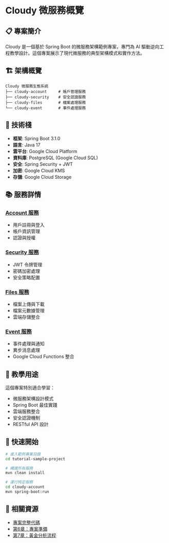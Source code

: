 # Cloudy 微服務概覽

## 📋 專案簡介

Cloudy 是一個基於 Spring Boot 的微服務架構範例專案，專門為 AI 驅動逆向工程教學設計。這個專案展示了現代微服務的典型架構模式和實作方法。

## 🏗️ 架構概覽

```
Cloudy 微服務生態系統
├── cloudy-account     # 帳戶管理服務
├── cloudy-security    # 安全認證服務  
├── cloudy-files       # 檔案處理服務
└── cloudy-event       # 事件處理服務
```

## 🔧 技術棧

- **框架**: Spring Boot 3.1.0
- **語言**: Java 17
- **雲平台**: Google Cloud Platform
- **資料庫**: PostgreSQL (Google Cloud SQL)
- **安全**: Spring Security + JWT
- **加密**: Google Cloud KMS
- **存儲**: Google Cloud Storage

## 📚 服務詳情

### [Account 服務](./cloudy-account)
- 用戶註冊與登入
- 帳戶資訊管理
- 認證與授權

### [Security 服務](./cloudy-security)
- JWT 令牌管理
- 密碼加密處理
- 安全策略配置

### [Files 服務](./cloudy-files)
- 檔案上傳與下載
- 檔案元數據管理
- 雲端存儲整合

### [Event 服務](./cloudy-event)
- 事件處理與通知
- 異步消息處理
- Google Cloud Functions 整合

## 🎯 教學用途

這個專案特別適合學習：
- 微服務架構設計模式
- Spring Boot 最佳實踐
- 雲端服務整合
- 安全認證機制
- RESTful API 設計

## 🚀 快速開始

```bash
# 進入範例專案目錄
cd tutorial-sample-project

# 構建所有服務
mvn clean install

# 運行特定服務
cd cloudy-account
mvn spring-boot:run
```

## 🔗 相關資源

- [專案完整代碼](../../../tutorial-sample-project/)
- [第6章：專案準備](/chapters/06-project-preparation)
- [第7章：黃金分析流程](/chapters/07-golden-analysis-flow)